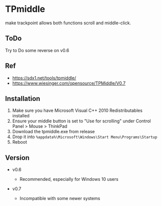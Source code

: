 # TPmiddle
make trackpoint allows both functions scroll and middle-click.

## ToDo
Try to Do some reverse on v0.6

## Ref
* https://sdx1.net/tools/tpmiddle/
* https://www.wiesinger.com/opensource/TPMiddle/V0.7


## Installation
1. Make sure you have Microsoft Visual C++ 2010 Redistributables installed
2. Ensure your middle button is set to "Use for scrolling" under Control Panel > Mouse > ThinkPad
3. Download the tpmiddle.exe from release
4. Drop it into `%appdata%\Microsoft\Windows\Start Menu\Programs\Startup`
5. Reboot

## Version
- v0.6
	- Recommended, especially for Windows 10 users

- v0.7
	- Incompatible with some newer systems
